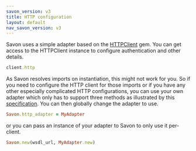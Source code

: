 ```yaml
---
savon_version: v3
title: HTTP configuration
layout: default
nav_savon_version: v3
---
```


Savon uses a simple adapter based on the [HTTPClient](https://github.com/nahi/httpclient) gem.
You can get access to the HTTPClient instance to configure authentication and other details.

``` ruby
client.http
```

As Savon resolves imports on instantiation, this might not work for you. So if you need to
configure the HTTP client for those imports or if you have any other especially complicated
HTTP configurations, you can use your own adapter which only has to support three methods as
illustrated by this [specification](https://github.com/savonrb/savon/blob/version3/spec/savon/httpclient_spec.rb).
You can then globally change the adapter to use.

``` ruby
Savon.http_adapter = MyAdapter
```

or you can pass an instance of your adapter to Savon to only use it per-client.

``` ruby
Savon.new(wsdl_url, MyAdapter.new)
```
